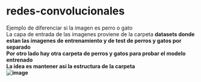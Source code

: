 # redes-convolucionales
Ejemplo de diferenciar si la imagen es perro o gato <br>
La capa de entrada de las imagenes proviene de la carpeta <b>datasets<b> donde estan las imagenes de entrenamiento y de test de perros y gatos por separado <br>
Por otro lado hay otra carpeta de perros y gatos para probar el modelo entrenado <br>
La idea es mantener asi la estructura de la carpeta <br>
![image](https://user-images.githubusercontent.com/77553413/187042909-f8885f0c-d8c8-4d03-bb10-070dc593ef59.png)
